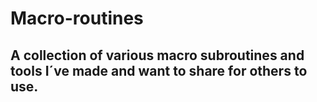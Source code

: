 # Macro-routines

## A collection of various macro subroutines and tools I´ve made and want to share for others to use.
